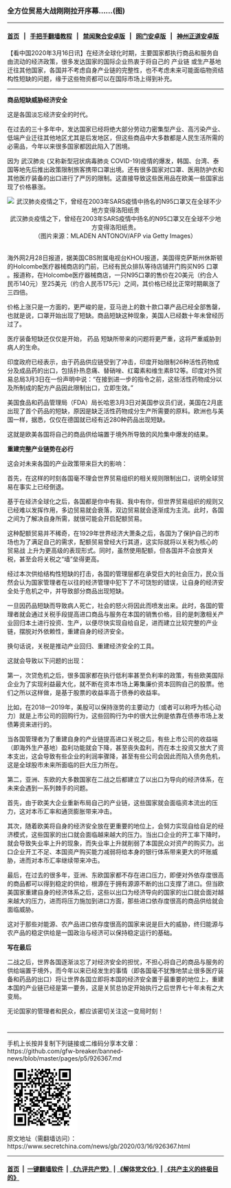 ### 全方位贸易大战刚刚拉开序幕……(图)
------------------------

#### [首页](https://github.com/gfw-breaker/banned-news/blob/master/README.md) &nbsp;&nbsp;|&nbsp;&nbsp; [手把手翻墙教程](https://github.com/gfw-breaker/guides/wiki) &nbsp;&nbsp;|&nbsp;&nbsp; [禁闻聚合安卓版](https://github.com/gfw-breaker/bn-android) &nbsp;&nbsp;|&nbsp;&nbsp; [网门安卓版](https://github.com/oGate2/oGate) &nbsp;&nbsp;|&nbsp;&nbsp; [神州正道安卓版](https://github.com/SzzdOgate/update) 



<div class="article_right" style="fone-color:#000">
 <p>
  【看中国2020年3月16日讯】在经济全球化时期，主要国家都执行商品和服务自由流动的经济政策，很多发达国家的国际企业热衷于将自己的
  <span href="https://www.secretchina.com/news/gb/tag/产业链" target="_blank">
   产业链
  </span>
  或生产基地迁往其他国家，各国并不考虑自身产业链的完整性，也不考虑未来可能面临物资结构性短缺的问题，缘于这些物资都可以在国际市场上得到补充。
  <span id="hideid" name="hideid" style="color:red;display:none;">
   <span href="https://www.secretchina.com">
   </span>
  </span>
 </p>
 <div id="txt-mid1-t21-2017">
  

---


  </div>
 </div>
 <p>
  <strong>
   商品短缺威胁经济安全
  </strong>
  <span id="hideid" name="hideid" style="color:red;display:none;">
   <span href="https://www.secretchina.com">
   </span>
  </span>
 </p>
 <p>
  这是各国淡忘经济安全的时代。
 </p>
 <p>
  在过去的三十多年中，发达国家已经将绝大部分劳动力密集型产业、高污染产业、低端产业迁往其他地区尤其是后发地区，但这些商品中大多数都是人民生活所需的必需品，今年以来很多国家都因此陷入了困境。
 </p>
 <p>
  因为
  <span href="https://www.secretchina.com/news/gb/tag/武汉肺炎" target="_blank">
   武汉肺炎
  </span>
  (又称新型冠状病毒肺炎 COVID-19)疫情的爆发，韩国、台湾、泰国等地先后推出政策限制旅客携带口罩出境。还有很多国家对口罩、医用防护衣和其他医疗装备的出口进行了严厉的限制。这直接导致这些医用品在欧美一些国家出现了价格暴涨。
 </p>
 <p style="text-align:center">
  <img alt="武汉肺炎疫情之下，曾经在2003年SARS疫情中扬名的N95口罩又在全球不少地方变得洛阳纸贵" src="//img3.secretchina.com/pic/2020/2-1/p2617422a941340214-ss.jpg" style="height:337px; width:600px"/>
  <br>
   武汉肺炎疫情之下，曾经在2003年SARS疫情中扬名的N95口罩又在全球不少地方变得洛阳纸贵。
   <br>
    （图片来源：MLADEN ANTONOV/AFP via Getty Images）
   </br>
  </br>
 </p>
 <p>
  海外网2月28日报道，据美国CBS附属电视台KHOU报道，美国得克萨斯州休斯顿的Holcombe医疗器械商店的门前，已经有民众排队等待店铺开门购买N95
  <span href="https://www.secretchina.com/news/gb/tag/口罩" target="_blank">
   口罩
  </span>
  。报道称，在Holcombe医疗器械商店，一只N95口罩的售价在20美元（约合人民币140元）至25美元（约合人民币175元）之间，其价格已经比正常时期飙涨了三四倍。
 </p>
 <p>
  价格上涨只是一方面的，更严峻的是，亚马逊上的数十款口罩产品已经全部售罄，也就是说，口罩开始出现了短缺。商品短缺这种现象，美国人已经数十年未曾经历过了。
 </p>
 <p>
  医疗装备短缺还仅仅是开始，
  <span href="https://www.secretchina.com/news/gb/tag/药品" target="_blank">
   药品
  </span>
  短缺所带来的问题将更严重，这将严重威胁到病人的生命。
 </p>
 <p>
  印度政府已经表示，由于药品供应链受到了冲击，印度开始限制26种活性药物成分及成品药的出口，包括扑热息痛、替硝唑、红霉素和维生素B12等。印度对外贸易总局3月3日在一份声明中说：“在接到进一步的指令之前，这些活性药物成分以及所制成的配方产品因此限制出口，立即生效。”
 </p>
 <p>
  美国食品和药品管理局（FDA）局长哈恩3月3日对美国参议员们说，美国在2月底出现了首个药品的短缺，原因是缺乏活性药物成分生产所需要的原料。欧洲也与美国一样，据悉，仅仅在德国就已经有近280种药品出现短缺。
 </p>
 <p>
  这就是欧美各国将自己的商品供给端置于境外所导致的风险集中爆发的结果。
 </p>
 <p>
  <strong>
   重建完整产业链势在必行
  </strong>
 </p>
 <p>
  这会对未来各国的产业政策带来巨大的影响：
 </p>
 <p>
  首先，在这样的时刻各国毫不理会世界贸易组织的相关规则限制出口，说明全球贸易在事实上已经倒退。
 </p>
 <p>
  基于在经济全球化之后，各国都是你中有我、我中有你，但世界贸易组织的规则又已经难以发挥作用，多边贸易就会衰落，双边贸易就会逐渐成为主流。此时，各国之间为了解决自身所需，就很可能会开启配额贸易。
 </p>
 <p>
  这种配额贸易并不稀奇，在1929年世界经济大萧条之后，各国为了保护自己的市场也为了满足自己的需求，配额贸易曾经大行其道，这实际就将以关税为核心的
  <span href="https://www.secretchina.com/news/gb/tag/贸易战" target="_blank">
   贸易战
  </span>
  上升为更高级的表现形式。同时，虽然使用配额，但各国并不会放弃关税，甚至会将关税之“墙”垒得更高。
 </p>
 <center>
  <div style="max-width: 632px;height:180px; display: none; text-align: center; margin: 0 auto; overflow: hidden;overflow-x: hidden;">
   <div id="taboola-midarticle-thumbnails" style="max-width: 632px;height:180px;overflow: hidden;overflow-x: hidden;">
   </div>
  </div>
  <div>
   <ins class="adsbygoogle" data-ad-client="ca-pub-1276641434651360" data-ad-format="fluid" data-ad-layout="in-article" data-ad-slot="5164544770" style="display:block; text-align:center;">
   </ins>
  </div>
 </center>
 <p>
  经过本次供给结构性短缺的打击，各国的管理层都在承受巨大的社会压力，民众当然会认为国家管理者在以往的经济管理中犯下了不可饶恕的错误，让自身的经济安全处于危机之中，并导致部分商品出现短缺。
 </p>
 <p>
  一旦因药品短缺而导致病人死亡，社会的怒火将因此而喷发出来。此时，各国的管理者就会通过关税手段提高进口商品与服务在本国的销售价格，目的是刺激相关产业回归本土进行投资、生产，以便尽快实现自给自足，进而建立比较完整的产业链，摆脱对外依赖性，重建自身的经济安全。
 </p>
 <p>
  换句话说，关税是推动产业回归、重建经济安全的工具。
 </p>
 <p>
  这就会导致以下问题的出现：
 </p>
 <p>
  第一，次贷危机之后，很多国家都在执行低利率甚至负利率的政策，有些欧美国际企业为了实现利益最大化，就不断在资本市场上筹集廉价资本回购自己的股票。他们之所以这样做，是基于股票的收益率高于债券的收益率。
 </p>
 <center>
  <ins class="adsbygoogle" data-ad-client="ca-pub-1276641434651360" data-ad-format="fluid" data-ad-layout="in-article" data-ad-slot="3646767294" style="display:block; text-align:center;">
  </ins>
 </center>
 <p>
  比如，在2018—2019年，美股可以保持涨势的主要动力（或者可以称呼为核心动力）就是上市公司的回购行为，这些回购行为中的很大比例是依靠在债券市场上发债筹资来进行的。
 </p>
 <p>
  当各国管理者为了重建自身的产业链提高进口关税之后，有些上市公司的收益端（即海外生产基地）盈利功能就会下降，甚至丧失盈利，而在本土投资又放大了资本支出，这会导致有些企业的利润率骤降，甚至有些公司会因此而陷入债务危机，这是全球股市未来所面临的巨大压力所在。
 </p>
 <p>
  第二，亚洲、东欧的大多数国家在二战之后都建立了以出口为导向的经济体系，在未来会遇到一系列棘手的问题。
 </p>
 <p>
  首先，由于欧美大企业重新布局自己的产业链，这些国家就会面临资本流出的压力，这对本币汇率和通货膨胀带来冲击。
 </p>
 <p>
  其次，随着欧美将自身的经济安全放在更重要的地位上，会努力实现自给自足的经济模式，这些国家的出口就会面临越来越大的压力。当出口企业的开工率下降时，就会导致失业率上升的现象，而失业率上升就削弱了本国民众对资产的购买力。出口企业开工不足、本国资产购买能力减弱将给本身的银行体系带来更大的坏账威胁，进而对本币汇率继续带来冲击。
 </p>
 <p>
  最后，在过去的很多年，亚洲、东欧国家都不存在进口压力，即便对外依存度很高的商品都可以得到稳定的供给，根源在于拥有源源不断的出口支撑了进口。但当欧美国家重建自身的经济体系之后，这些以出口为经济导向的国家的出口就会面对越来越大的压力，进而将压力施加到进口方面，那些进口依存度很高的商品供给就会面临威胁。
 </p>
 <p>
  这对于那些对能源、农产品进口依存度很高的国家来说是巨大的威胁，终归能源与农产品的稳定供给是一国政治与经济可以保持稳定运行的基础。
 </p>
 <p>
  <strong>
   写在最后
  </strong>
 </p>
 <p>
  二战之后，世界各国逐渐淡忘了对经济安全的担忧，不担心将自己的商品与服务的供给端置于境外，而今年以来已经发生的事情（即各国毫不犹豫地禁止很多医疗装备和药品的出口）将让世界各国立即将本国的经济安全置于最重要的地位上，重建本国的产业链已经是第一要务，这是关贸总协定开始执行之后世界七十年未有之大变局。
 </p>
 <p>
  无论国家的管理者和民众，都应该密切关注这一变局时刻！
  <center>
   <div>
    <div id="txt-mid2-t22-2017" style="display: block;  max-height: 351px;  overflow: hidden;">
     <div id="SC-21xxx">
     </div>
     <ins class="adsbygoogle" data-ad-client="ca-pub-1276641434651360" data-ad-format="auto" data-ad-slot="4301710469" data-full-width-responsive="true" style="display:block">
     </ins>
    </div>
   </div>
  </center>
  <div style="padding-top:12px;">
  </div>
 </p>
</div>

<hr/>
手机上长按并复制下列链接或二维码分享本文章：<br/>
https://github.com/gfw-breaker/banned-news/blob/master/pages/p5/926367.md <br/>
<a href='https://github.com/gfw-breaker/banned-news/blob/master/pages/p5/926367.md'><img src='https://github.com/gfw-breaker/banned-news/blob/master/pages/p5/926367.md.png'/></a> <br/>
原文地址（需翻墙访问）：https://www.secretchina.com/news/gb/2020/03/16/926367.html


------------------------
#### [首页](https://github.com/gfw-breaker/banned-news/blob/master/README.md) &nbsp;|&nbsp; [一键翻墙软件](https://github.com/gfw-breaker/nogfw/blob/master/README.md) &nbsp;| [《九评共产党》](https://github.com/gfw-breaker/9ping.md/blob/master/README.md#九评之一评共产党是什么) | [《解体党文化》](https://github.com/gfw-breaker/jtdwh.md/blob/master/README.md) | [《共产主义的终极目的》](https://github.com/gfw-breaker/gczydzjmd.md/blob/master/README.md)


<img src='http://gfw-breaker.win/banned-news/pages/p5/926367.md' width='0px' height='0px'/>